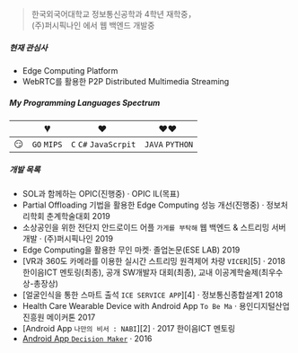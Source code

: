 
> 한국외국어대학교 정보통신공학과 4학년 재학중，  
> (주)퍼시픽나인 에서 웹 백엔드 개발중

##### 현재 관심사
 - Edge Computing Platform
 - WebRTC를 활용한 P2P Distributed Multimedia Streaming

##### My Programming Languages Spectrum

|     | 💔️           | ❤️ ️                                          | ❤️❤️ ️                                          |
| --- | ------------- | --------------------------------------------- | ----------------------------------------------- |
| 😏  | `GO` `MIPS` | `C` `C#` `JavaScrpit`                | `JAVA` `PYTHON`                      |                          |



##### 개발 목록

- SOL과 함께하는 OPIC(진행중) · OPIC IL(목표)
- Partial Offloading 기법을 활용한 Edge Computing 성능 개선(진행중) · 정보처리학회 춘계학술대회 2019
- 소상공인을 위한 전단지 안드로이드 어플 `가게를 부탁해` 웹 백엔드 & 스트리밍 서버 개발 · (주)퍼시픽나인 2019
- Edge Computing을 활용한 무인 마켓· 졸업논문(ESE LAB) 2019
- [VR과 360도 카메라를 이용한 실시간 스트리밍 원격제어 차량 `VICER`][5] · 2018 한이음ICT 멘토링(최종), 공개 SW개발자 대회(최종), 교내 이공계학술제(최우수상-총장상)
- [얼굴인식을 통한 스마트 출석 `ICE SERVICE APP`][4] · 정보통신종합설계1 2018 
- Health Care Wearable Device with Android App `To Be Ma` · 용인디지털산업진흥원 메이커톤 2017
- [Android App `나만의 비서 : NABI`][2] · 2017 한이음ICT 멘토링
- [Android App `Decision Maker`][1] · 2016

[1]: //huangxuan.me/2015/07/09/js-module-7day/
